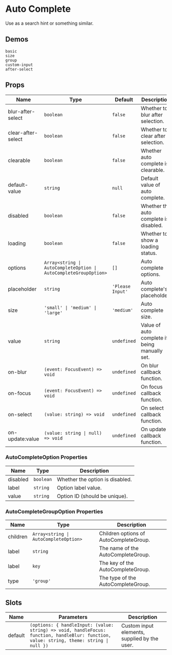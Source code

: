 # Auto Complete

Use as a search hint or something similar.

## Demos

```demo
basic
size
group
custom-input
after-select
```

## Props

| Name | Type | Default | Description |
| --- | --- | --- | --- |
| blur-after-select | `boolean` | `false` | Whether to blur after selection. |
| clear-after-select | `boolean` | `false` | Whether to clear after selection. |
| clearable | `boolean` | `false` | Whether auto complete is clearable. |
| default-value | `string` | `null` | Default value of auto complete. |
| disabled | `boolean` | `false` | Whether the auto complete is disabled. |
| loading | `boolean` | `false` | Whether to show a loading status. |
| options | `Array<string \| AutoCompleteOption \| AutoCompleteGroupOption>` | `[]` | Auto complete options. |
| placeholder | `string` | `'Please Input'` | Auto complete's placeholder. |
| size | `'small' \| 'medium' \| 'large'` | `'medium'` | Auto complete size. |
| value | `string` | `undefined` | Value of auto complete if being manually set. |
| on-blur | `(event: FocusEvent) => void` | `undefined` | On blur callback function. |
| on-focus | `(event: FocusEvent) => void` | `undefined` | On focus callback function. |
| on-select | `(value: string) => void` | `undefined` | On select callback function. |
| on-update:value | `(value: string \| null) => void` | `undefined` | On update callback function. |

### AutoCompleteOption Properties

| Name     | Type      | Description                     |
| -------- | --------- | ------------------------------- |
| disabled | `boolean` | Whether the option is disabled. |
| label    | `string`  | Option label value.             |
| value    | `string`  | Option ID (should be unique).   |

### AutoCompleteGroupOption Properties

| Name | Type | Description |
| --- | --- | --- |
| children | `Array<string \| AutoCompleteOption>` | Children options of AutoCompleteGroup. |
| label | `string` | The name of the AutoCompleteGroup. |
| label | `key` | The key of the AutoCompleteGroup. |
| type | `'group'` | The type of the AutoCompleteGroup. |

## Slots

| Name | Parameters | Description |
| --- | --- | --- |
| default | `(options: { handleInput: (value: string) => void, handleFocus: function, handleBlur: function, value: string, theme: string \| null })` | Custom input elements, supplied by the user. |
